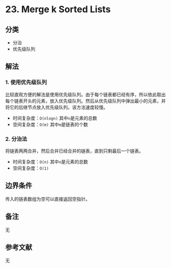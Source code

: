 # 23. Merge k Sorted Lists

## 分类
* 分治
* 优先级队列

## 解法
### 1. 使用优先级队列
比较直观方便的解法是使用优先级队列。由于每个链表都已经有序，所以依此取出每个链表开头的元素，放入优先级队列。然后从优先级队列中弹出最小的元素，并将它的后继节点放入优先级队列。该方法速度较慢。

* 时间复杂度：`O(nlogn)` 其中`n`是元素的总数
* 空间复杂度：`O(m)` 其中`m`是链表的个数

### 2. 分治法
将链表两两合并，然后合并已经合并的链表，直到只剩最后一个链表。

* 时间复杂度：`O(n)` 其中`n`是元素的总数
* 空间复杂度：`O(1)`

## 边界条件
传入的链表数组为空可以直接返回空指针。

## 备注
无

## 参考文献
无